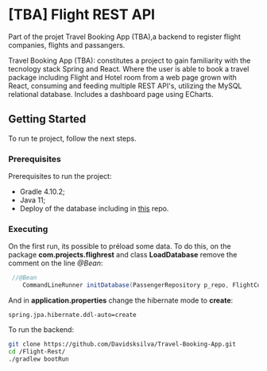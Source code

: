 # [TBA] Flight REST API

Part of the projet Travel Booking App (TBA),a backend to register flight companies, flights and passangers.

Travel Booking App (TBA): constitutes a project to gain familiarity with the tecnology stack Spring and React. Where the user is able to book a travel package including Flight and Hotel room from a web page grown with React, consuming and feeding multiple REST API's, utilizing the MySQL relational database. Includes a dashboard page using ECharts.


## Getting Started

To run te project, follow the next steps.

### Prerequisites

Prerequisites to run the project:

- Gradle 4.10.2;
- Java 11;
- Deploy of the database including in [this](https://github.com/Davidsksilva/Travel-Booking-App) repo.

### Executing

On the first run, its possible to préload some data. To do this, on the package **com.projects.flighrest** and class **LoadDatabase** remove the comment on the line *@Bean*:

```Java
 //@Bean
    CommandLineRunner initDatabase(PassengerRepository p_repo, FlightCompanyRepository fc_repo, FlightRepository f_repo)
```

And in **application.properties** change the hibernate mode to **create**:

```properties
spring.jpa.hibernate.ddl-auto=create
```

To run the backend:

```bash
git clone https://github.com/Davidsksilva/Travel-Booking-App.git
cd /Flight-Rest/
./gradlew bootRun
```
